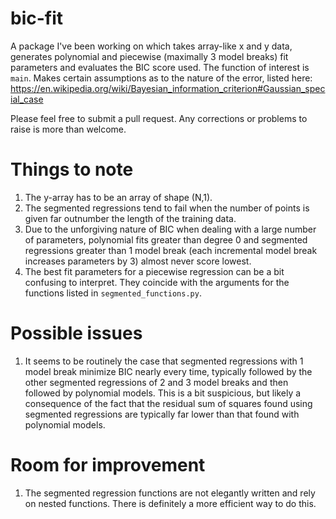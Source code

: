 # bic-fit


A package I've been working on which takes array-like x and y data, generates polynomial and piecewise (maximally 3 model breaks) fit parameters and evaluates the BIC score used. The function of interest is `main`. Makes certain assumptions as to the nature of the error, listed here: https://en.wikipedia.org/wiki/Bayesian_information_criterion#Gaussian_special_case

Please feel free to submit a pull request. Any corrections or problems to raise is more than welcome. 

# Things to note

1. The y-array has to be an array of shape (N,1). 
2. The segmented regressions tend to fail when the number of points is given far outnumber the length of the training data.
3. Due to the unforgiving nature of BIC when dealing with a large number of parameters, polynomial fits greater than degree 0 and segmented regressions greater than 1 model break (each incremental model break increases parameters by 3) almost never score lowest.
4. The best fit parameters for a piecewise regression can be a bit confusing to interpret. They coincide with the arguments for the functions listed in `segmented_functions.py`.

# Possible issues

1. It seems to be routinely the case that segmented regressions with 1 model break minimize BIC nearly every time, typically followed by the other segmented regressions of 2 and 3 model breaks and then followed by polynomial models. This is a bit suspicious, but likely a consequence of the fact that the residual sum of squares found using segmented regressions are typically far lower than that found with polynomial models. 

# Room for improvement

1. The segmented regression functions are not elegantly written and rely on nested functions. There is definitely a more efficient way to do this. 
